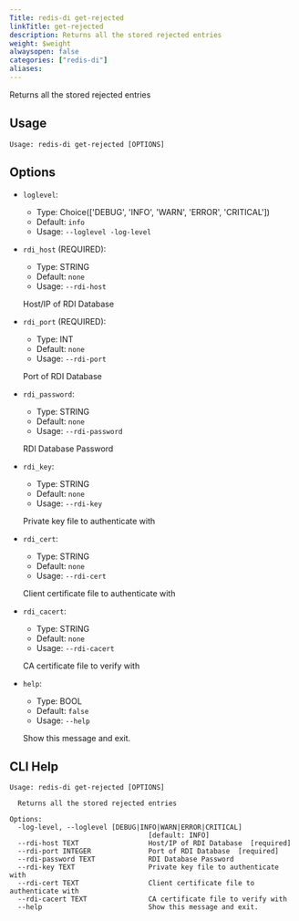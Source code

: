 ```yaml
---
Title: redis-di get-rejected
linkTitle: get-rejected
description: Returns all the stored rejected entries
weight: $weight
alwaysopen: false
categories: ["redis-di"]
aliases: 
---
```


Returns all the stored rejected entries

## Usage

```
Usage: redis-di get-rejected [OPTIONS]
```

## Options
* `loglevel`: 
  * Type: Choice(['DEBUG', 'INFO', 'WARN', 'ERROR', 'CRITICAL']) 
  * Default: `info`
  * Usage: `--loglevel
-log-level`

  


* `rdi_host` (REQUIRED): 
  * Type: STRING 
  * Default: `none`
  * Usage: `--rdi-host`

  Host/IP of RDI Database


* `rdi_port` (REQUIRED): 
  * Type: INT 
  * Default: `none`
  * Usage: `--rdi-port`

  Port of RDI Database


* `rdi_password`: 
  * Type: STRING 
  * Default: `none`
  * Usage: `--rdi-password`

  RDI Database Password


* `rdi_key`: 
  * Type: STRING 
  * Default: `none`
  * Usage: `--rdi-key`

  Private key file to authenticate with


* `rdi_cert`: 
  * Type: STRING 
  * Default: `none`
  * Usage: `--rdi-cert`

  Client certificate file to authenticate with


* `rdi_cacert`: 
  * Type: STRING 
  * Default: `none`
  * Usage: `--rdi-cacert`

  CA certificate file to verify with


* `help`: 
  * Type: BOOL 
  * Default: `false`
  * Usage: `--help`

  Show this message and exit.



## CLI Help

```
Usage: redis-di get-rejected [OPTIONS]

  Returns all the stored rejected entries

Options:
  -log-level, --loglevel [DEBUG|INFO|WARN|ERROR|CRITICAL]
                                  [default: INFO]
  --rdi-host TEXT                 Host/IP of RDI Database  [required]
  --rdi-port INTEGER              Port of RDI Database  [required]
  --rdi-password TEXT             RDI Database Password
  --rdi-key TEXT                  Private key file to authenticate with
  --rdi-cert TEXT                 Client certificate file to authenticate with
  --rdi-cacert TEXT               CA certificate file to verify with
  --help                          Show this message and exit.
```

